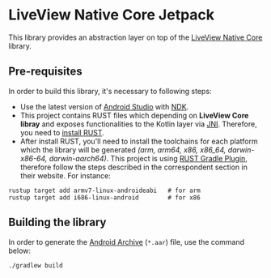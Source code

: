 # LiveView Native Core Jetpack

This library provides an abstraction layer on top of the [LiveView Native Core](https://github.com/liveview-native/liveview-native-core) library.

## Pre-requisites

In order to build this library, it's necessary to following steps:
- Use the latest version of [Android Studio](https://developer.android.com/studio) with [NDK](https://developer.android.com/studio/projects/install-ndk).
- This project contains RUST files which depending on **LiveView Core libray** and exposes functionalities to the Kotlin layer via [JNI](https://docs.oracle.com/javase/7/docs/technotes/guides/jni/spec/jniTOC.html). Therefore, you need to [install RUST](https://www.rust-lang.org/tools/install).
- After install RUST, you'll need to install the toolchains for each platform which the library will be generated *(arm, arm64, x86, x86_64, darwin-x86-64, darwin-aarch64)*. This project is using [RUST Gradle Plugin](https://github.com/mozilla/rust-android-gradle), therefore follow the steps described in the correspondent section in their website. For instance:
```
rustup target add armv7-linux-androideabi   # for arm
rustup target add i686-linux-android        # for x86
```

## Building the library

In order to generate the [Android Archive](https://developer.android.com/studio/projects/android-library) (`*.aar`) file, use the command below:
```
./gradlew build
```

